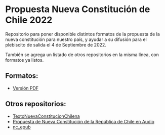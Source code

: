 # Propuesta Nueva Constitución de Chile 2022

Repositorio para poner disponible distintos formatos de la propuesta de la nueva constitución para nuestro país, y ayudar a su difusión para el plebiscito de salida el 4 de Septiembre de 2022.

También se agrega un listado de otros repositorios en la misma línea, con formatos ya listos.

## Formatos:

- [Versión PDF](Texto-Definitivo-CPR-2022-Tapas.pdf)

## Otros repositorios:
- [TextoNuevaConstitucionChilena](https://github.com/lnds/TextoNuevaConstitucionChilena)
- [Propuesta de Nueva Constitución de la República de Chile en Audio](https://github.com/rmaureira/audiopropuesta)
- [nc_epub](https://github.com/bicubico/nc_epub)
